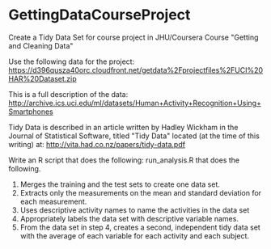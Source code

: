 # GettingDataCourseProject
Create a Tidy Data Set for course project in JHU/Coursera Course "Getting and Cleaning Data" 

Use the following data for the project: https://d396qusza40orc.cloudfront.net/getdata%2Fprojectfiles%2FUCI%20HAR%20Dataset.zip 

This is a full description of the data:
http://archive.ics.uci.edu/ml/datasets/Human+Activity+Recognition+Using+Smartphones 

Tidy Data is described in an article written by Hadley Wickham in the Journal of Statistical Software, 
titled "Tidy Data" located (at the time of this writing) at: http://vita.had.co.nz/papers/tidy-data.pdf

Write an R script that does the following:
run_analysis.R that does the following. 

1.    Merges the training and the test sets to create one data set.
2.    Extracts only the measurements on the mean and standard deviation for each measurement. 
3.    Uses descriptive activity names to name the activities in the data set
4.    Appropriately labels the data set with descriptive variable names. 
5.    From the data set in step 4, creates a second, independent tidy data
        set with the average of each variable for each activity and each subject.
